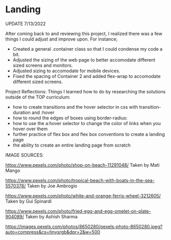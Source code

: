 # Landing


UPDATE 7/13/2022

After coming back to and reviewing this project, I realized there was a few things I could adjust and improve upon. For instance;

- Created a general .container class so that I could condense my code a bit.
- Adjusted the sizing of the web page to better accomodate different sized screens and monitors. 
- Adjusted sizing to accomodate for mobile devices.
- Fixed the spacing of Container 2 and added flex-wrap to accomodate different sized screens.

Project Reflections:
Things I learned how to do by researching the solutions outside of the TOP curriculum:

- how to create transitions and the hover selector in css with transition-duration and :hover
- how to round the edges of boxes using border-radius:
- how to use the a:hover selector to change the color of links when you hover over them
- further practice of flex box and flex box conventions to create a landing page
- the ability to create an entire landing page from scratch





IMAGE SOURCES:

https://www.pexels.com/photo/shop-on-beach-11291048/ Taken by Mati Mango

https://www.pexels.com/photo/tropical-beach-with-boats-in-the-sea-5570378/ Taken by Joe Ambrogio

https://www.pexels.com/photo/white-and-orange-ferris-wheel-3212605/ Taken by Gui Spinardi

https://www.pexels.com/photo/fried-egg-and-egg-omelet-on-plate-904089/ Taken by Ashish Sharma

https://images.pexels.com/photos/8650280/pexels-photo-8650280.jpeg?auto=compress&cs=tinysrgb&dpr=2&w=500